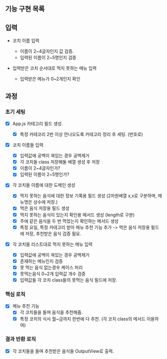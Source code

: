 ## 기능 구현 목록

## 입력

- 코치 이름 입력

  - 이름이 2~4글자인지 값 검증.
  - 입력된 이름이 2~5명인지 검증

- 입력받은 코치 순서대로 먹지 못하는 메뉴 입력
  - 입력받은 메뉴가 0~2개인지 확인

## 과정

### 초기 세팅

- [x] App.js 카테고리 필드 생성.

  - [x] 특정 카테코리 2번 이상 안나오도록 카테고리 정리 후 세팅. (번호로)

- [x] 코치 이름들 입력

  - [x] 입력값에 공백이 껴있는 경우 공백제거
  - [x] 각 코치들 class 저장해둘 배열 생성 후 저장
  - [x] 이름이 2~4글자인가?
  - [x] 입력된 이름이 2~5명인가?

- [x] 각 코치들 이름에 대한 도메인 생성

  - [x] 먹지 못하는 음식에 대한 정보 기록용 필드 생성 (2차원배열 x,x로 구분하며, 메뉴명은 상수에 저장.)
  - [x] 먹은 음식 저장용 필드 생성
  - [x] 먹지 못하는 음식이 있는지 확인용 메서드 생성 (length로 구분)
  - [x] 주에 같은 음식을 두 번 먹었는지 확인하는 메서드 생성
  - [x] 특정 요일, 특정 카테고리 받아 메뉴 추천 기능 추가 -> 먹은 음식 저장용 필드에 저장, 추천받은 음식 검증 필요.

- [x] 각 코치들 리스트대로 먹지 못하는 메뉴 입력
  - [x] 입력값에 공백이 껴있는 경우 공백제거
  - [x] 존재하는 메뉴인지 검증
  - [x] 못 먹는 음식 없는경우 케이스 처리
  - [x] 못먹는음식 0~2개 입력값 개수 검증
  - [x] 입력값들 각 코치 class들의 못먹는 음식 필드에 저장.

### 핵심 로직

- [x] 메뉴 추천 기능
  - [x] 각 코치들을 돌며 음식을 추천해줌.
  - [x] 특정 코치의 식사 월~금까지 한번에 다 추천. (각 코치 class의 메서드 이용하여)

### 결과 반환 로직

- [x] 각 코치들을 돌며 추천받은 음식들 OutputView로 출력.
